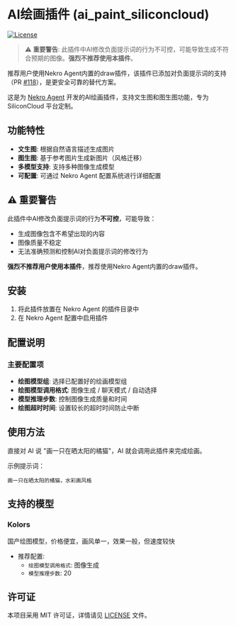 # AI绘画插件 (ai_paint_siliconcloud)

[![License](https://img.shields.io/github/license/greenhandzdl/ai_paint_siliconcloud)](https://github.com/greenhandzdl/ai_paint_siliconcloud/blob/main/LICENSE)

> ⚠️ **重要警告**: 此插件中AI修改负面提示词的行为不可控，可能导致生成不符合预期的图像。**强烈不推荐使用本插件**。

推荐用户使用Nekro Agent内置的draw插件，该插件已添加对负面提示词的支持（PR [#118](https://github.com/neko-xyz/nekro-agent/pull/118)），是更安全可靠的替代方案。

这是为 [Nekro Agent](https://github.com/nekroai/nekro-agent) 开发的AI绘画插件，支持文生图和图生图功能，专为 SiliconCloud 平台定制。

## 功能特性

- **文生图**: 根据自然语言描述生成图片
- **图生图**: 基于参考图片生成新图片（风格迁移）
- **多模型支持**: 支持多种图像生成模型
- **可配置**: 可通过 Nekro Agent 配置系统进行详细配置

## ⚠️ 重要警告

此插件中AI修改负面提示词的行为**不可控**，可能导致：
- 生成图像包含不希望出现的内容
- 图像质量不稳定
- 无法准确预测和控制AI对负面提示词的修改行为

**强烈不推荐用户使用本插件**，推荐使用Nekro Agent内置的draw插件。

## 安装

1. 将此插件放置在 Nekro Agent 的插件目录中
2. 在 Nekro Agent 配置中启用插件

## 配置说明

### 主要配置项
- **绘图模型组**: 选择已配置好的绘画模型组
- **绘图模型调用格式**: 图像生成 / 聊天模式 / 自动选择
- **模型推理步数**: 控制图像生成质量和时间
- **绘图超时时间**: 设置较长的超时时间防止中断

## 使用方法

直接对 AI 说 "画一只在晒太阳的橘猫"，AI 就会调用此插件来完成绘画。

示例提示词：
```
画一只在晒太阳的橘猫，水彩画风格
```

## 支持的模型

### Kolors
国产绘图模型，价格便宜，画风单一，效果一般，但速度较快
- 推荐配置:
  - `绘图模型调用格式`: 图像生成
  - `模型推理步数`: 20

## 许可证

本项目采用 MIT 许可证，详情请见 [LICENSE](LICENSE) 文件。